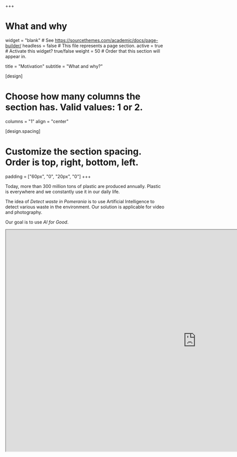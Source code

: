 +++
# What and why
widget = "blank"  # See https://sourcethemes.com/academic/docs/page-builder/
headless = false  # This file represents a page section.
active = true  # Activate this widget? true/false
weight = 50  # Order that this section will appear in.

title = "Motivation"
subtitle = "What and why?"

[design]
  # Choose how many columns the section has. Valid values: 1 or 2.
  columns = "1"
  align = "center"

[design.spacing]
  # Customize the section spacing. Order is top, right, bottom, left.
  padding = ["60px", "0", "20px", "0"]
+++


Today, more than 300 million tons of plastic are produced annually. Plastic is everywhere and we constantly use it in our daily life.

The idea of *Detect waste in Pomerania* is to use Artificial Intelligence to detect various waste in the environment.
Our solution  is applicable for video and photography.

Our goal is to use *AI for Good*.


<iframe src="https://drive.google.com/file/d/1S0IR_QW1fFLSDJLXb8S-PNWLwNOWd-jH/preview" width="1200" height="700"></iframe>
